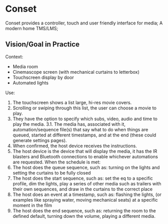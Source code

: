 # Conset
Conset provides a controller, touch and user friendly interface for media; A modern home TMS/LMS;

## Vision/Goal in Practice
Context: 
- Media room
 - Cinemascope screen (with mechanical curtains to letterbox)
 - Touchscreen display by door
 - Automated lights

Use:
1. The touchscreen shows a list large, hi-res movie covers.
2. Scrolling or swiping through this list, the user can choose a movie to play.
3. They have the option to specify which subs, video, audio and time to play the media.
3.1. The media has, associated with it, automation/sequence file(s) that say what to do when things are queued, started at different timestamps, and at the end (these could generate settings pages).
4. When confirmed, the host device receives the instructions.
5. The host device is the device that will display the media, it has the IR blasters and Bluetooth connections to enable whichever automations are requested. When the schedule is met:
6. The host does the queue sequence, such as: turning on the lights and setting the curtains to be fully closed
7. The host does the start sequence, such as: set the eq to a specific profile, dim the lights, play a series of other media such as trailers with their own sequences, and draw in the curtains to the correct place 
8. The host does an event at a timestamp, such as: flashing the lights, (or examples like spraying water, moving mechanical seats) at a specific moment in the film
9. The host does the end sequence, such as: returning the room to the defined default, turning down the volume, playing a different media.
